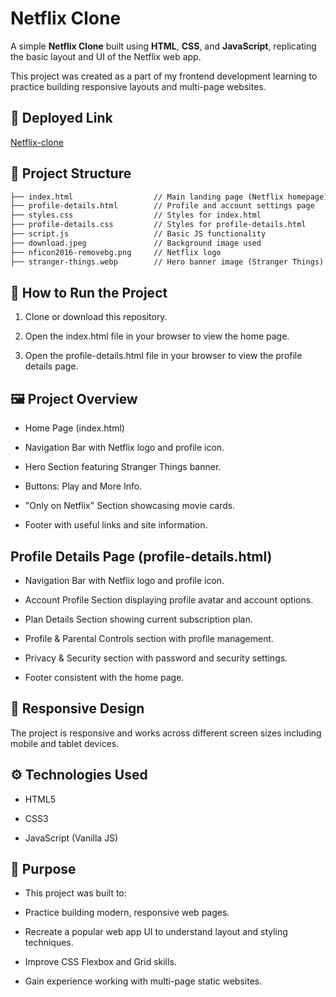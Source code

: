 # Netflix Clone

A simple **Netflix Clone** built using **HTML**, **CSS**, and **JavaScript**, replicating the basic layout and UI of the Netflix web app.

This project was created as a part of my frontend development learning to practice building responsive layouts and multi-page websites.

## 📍 Deployed Link

[Netflix-clone](https://neha-flix-clone.netlify.app/)

## 📂 Project Structure

```txt
├── index.html                  // Main landing page (Netflix homepage)
├── profile-details.html        // Profile and account settings page
├── styles.css                  // Styles for index.html
├── profile-details.css         // Styles for profile-details.html
├── script.js                   // Basic JS functionality
├── download.jpeg               // Background image used
├── nficon2016-removebg.png     // Netflix logo
├── stranger-things.webp        // Hero banner image (Stranger Things)
```

## 🚀 How to Run the Project
1. Clone or download this repository.

2. Open the index.html file in your browser to view the home page.

3. Open the profile-details.html file in your browser to view the profile details page.

## 🖼️ Project Overview
- Home Page (index.html)
- Navigation Bar with Netflix logo and profile icon.

- Hero Section featuring Stranger Things banner.

- Buttons: Play and More Info.

- "Only on Netflix" Section showcasing movie cards.

- Footer with useful links and site information.

## Profile Details Page (profile-details.html)
- Navigation Bar with Netflix logo and profile icon.

- Account Profile Section displaying profile avatar and account options.

- Plan Details Section showing current subscription plan.

- Profile & Parental Controls section with profile management.

- Privacy & Security section with password and security settings.

- Footer consistent with the home page.

## 📱 Responsive Design
The project is responsive and works across different screen sizes including mobile and tablet devices.

## ⚙️ Technologies Used
- HTML5

- CSS3

- JavaScript (Vanilla JS)

## 🎯 Purpose
- This project was built to:

- Practice building modern, responsive web pages.

- Recreate a popular web app UI to understand layout and styling techniques.

- Improve CSS Flexbox and Grid skills.

- Gain experience working with multi-page static websites.